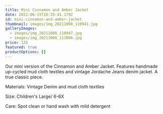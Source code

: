 ```yaml
---
title: Mini Cinnamon and Amber Jacket
date: 2022-06-15T16:35:41.179Z
id: mini-cinnamon-and-amber-jacket
thumbnail: images/img_20211008_110941.jpg
galleryImages:
  - images/img_20211008_110947.jpg
  - images/img_20211008_111006.jpg
price: 125
featured: true
productOptions: []
---
```

Our mini version of the Cinnamon and Amber Jacket. Features handmade up-cycled mud cloth textiles and vintage Jordache Jeans denim jacket. A true classic piece. 

Materials: Vintage Denim and mud cloth textiles

Size: Children's Large/ 6-6X

Care: Spot clean or hand wash with mild detergent